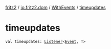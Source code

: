 [fritz2](../../index.md) / [io.fritz2.dom](../index.md) / [WithEvents](index.md) / [timeupdates](./timeupdates.md)

# timeupdates

`val timeupdates: `[`Listener`](../-listener/index.md)`<`[`Event`](https://kotlinlang.org/api/latest/jvm/stdlib/org.w3c.dom.events/-event/index.html)`, T>`